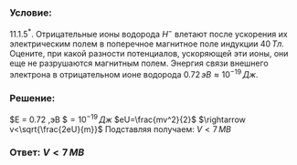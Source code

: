 ###  Условие: 

$11.1.5^*.$ Отрицательные ионы водорода $H^−$ влетают после ускорения их электрическим полем в поперечное магнитное поле индукции $40 \,Тл$. Оцените, при какой разности потенциалов, ускоряющей эти ионы, они еще не разрушаются магнитным полем. Энергия связи внешнего электрона в отрицательном ионе водорода $0.72 \,эВ \approx 10^{−19} \,Дж$. 

###  Решение: 

$E = 0.72 \,эВ $$= 10^{−19} \,Дж$ $eU=\frac{mv^2}{2}$ $\rightarrow v<\sqrt{\frac{2eU}{m}}$ Подставляя получаем: $V < 7 \,МВ$ 

###  Ответ: $V < 7 \,МВ$ 
